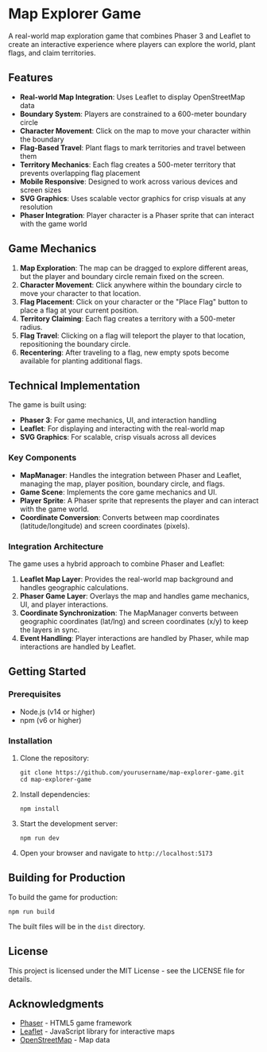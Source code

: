 # Map Explorer Game

A real-world map exploration game that combines Phaser 3 and Leaflet to create an interactive experience where players can explore the world, plant flags, and claim territories.

## Features

- **Real-world Map Integration**: Uses Leaflet to display OpenStreetMap data
- **Boundary System**: Players are constrained to a 600-meter boundary circle
- **Character Movement**: Click on the map to move your character within the boundary
- **Flag-Based Travel**: Plant flags to mark territories and travel between them
- **Territory Mechanics**: Each flag creates a 500-meter territory that prevents overlapping flag placement
- **Mobile Responsive**: Designed to work across various devices and screen sizes
- **SVG Graphics**: Uses scalable vector graphics for crisp visuals at any resolution
- **Phaser Integration**: Player character is a Phaser sprite that can interact with the game world

## Game Mechanics

1. **Map Exploration**: The map can be dragged to explore different areas, but the player and boundary circle remain fixed on the screen.
2. **Character Movement**: Click anywhere within the boundary circle to move your character to that location.
3. **Flag Placement**: Click on your character or the "Place Flag" button to place a flag at your current position.
4. **Territory Claiming**: Each flag creates a territory with a 500-meter radius.
5. **Flag Travel**: Clicking on a flag will teleport the player to that location, repositioning the boundary circle.
6. **Recentering**: After traveling to a flag, new empty spots become available for planting additional flags.

## Technical Implementation

The game is built using:

- **Phaser 3**: For game mechanics, UI, and interaction handling
- **Leaflet**: For displaying and interacting with the real-world map
- **SVG Graphics**: For scalable, crisp visuals across all devices

### Key Components

- **MapManager**: Handles the integration between Phaser and Leaflet, managing the map, player position, boundary circle, and flags.
- **Game Scene**: Implements the core game mechanics and UI.
- **Player Sprite**: A Phaser sprite that represents the player and can interact with the game world.
- **Coordinate Conversion**: Converts between map coordinates (latitude/longitude) and screen coordinates (pixels).

### Integration Architecture

The game uses a hybrid approach to combine Phaser and Leaflet:

1. **Leaflet Map Layer**: Provides the real-world map background and handles geographic calculations.
2. **Phaser Game Layer**: Overlays the map and handles game mechanics, UI, and player interactions.
3. **Coordinate Synchronization**: The MapManager converts between geographic coordinates (lat/lng) and screen coordinates (x/y) to keep the layers in sync.
4. **Event Handling**: Player interactions are handled by Phaser, while map interactions are handled by Leaflet.

## Getting Started

### Prerequisites

- Node.js (v14 or higher)
- npm (v6 or higher)

### Installation

1. Clone the repository:
   ```
   git clone https://github.com/yourusername/map-explorer-game.git
   cd map-explorer-game
   ```

2. Install dependencies:
   ```
   npm install
   ```

3. Start the development server:
   ```
   npm run dev
   ```

4. Open your browser and navigate to `http://localhost:5173`

## Building for Production

To build the game for production:

```
npm run build
```

The built files will be in the `dist` directory.

## License

This project is licensed under the MIT License - see the LICENSE file for details.

## Acknowledgments

- [Phaser](https://phaser.io/) - HTML5 game framework
- [Leaflet](https://leafletjs.com/) - JavaScript library for interactive maps
- [OpenStreetMap](https://www.openstreetmap.org/) - Map data
